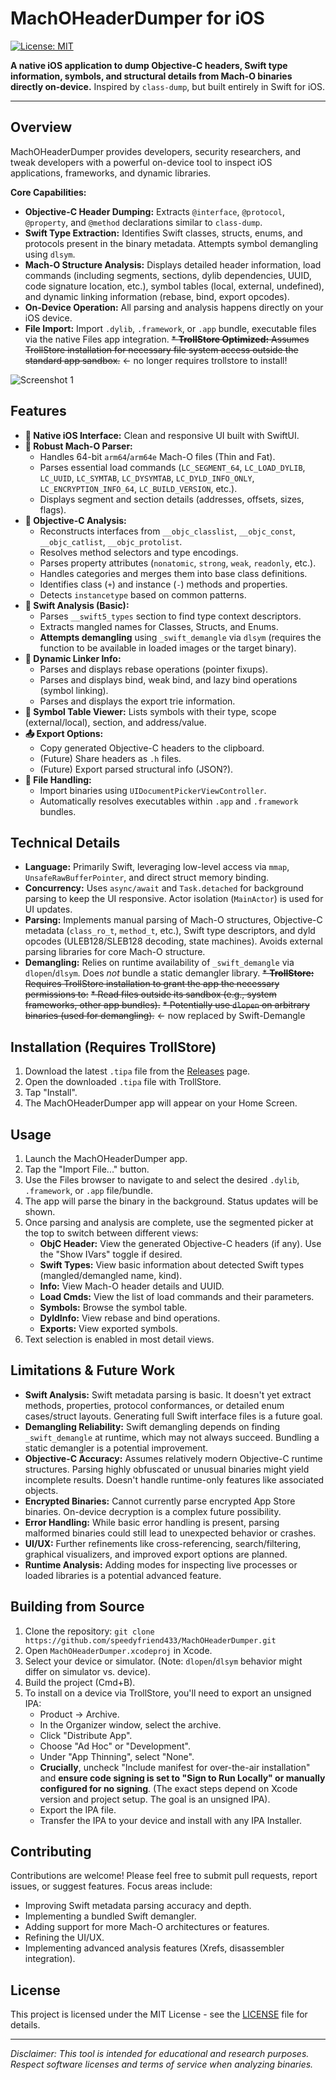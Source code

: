 # MachOHeaderDumper for iOS 

[![License: MIT](https://img.shields.io/badge/License-MIT-blue.svg)](https://opensource.org/licenses/MIT)

**A native iOS application to dump Objective-C headers, Swift type information, symbols, and structural details from Mach-O binaries directly on-device.** Inspired by `class-dump`, but built entirely in Swift for iOS.

---

## Overview

MachOHeaderDumper provides developers, security researchers, and tweak developers with a powerful on-device tool to inspect iOS applications, frameworks, and dynamic libraries.

**Core Capabilities:**

*   **Objective-C Header Dumping:** Extracts `@interface`, `@protocol`, `@property`, and `@method` declarations similar to `class-dump`.
*   **Swift Type Extraction:** Identifies Swift classes, structs, enums, and protocols present in the binary metadata. Attempts symbol demangling using `dlsym`.
*   **Mach-O Structure Analysis:** Displays detailed header information, load commands (including segments, sections, dylib dependencies, UUID, code signature location, etc.), symbol tables (local, external, undefined), and dynamic linking information (rebase, bind, export opcodes).
*   **On-Device Operation:** All parsing and analysis happens directly on your iOS device.
*   **File Import:** Import `.dylib`, `.framework`, or `.app` bundle, executable files via the native Files app integration.
~~*   **TrollStore Optimized:** Assumes TrollStore installation for necessary file system access outside the standard app sandbox.~~ <- no longer requires trollstore to install!

![Screenshot 1](https://github.com/user-attachments/assets/cef49eba-dcec-408c-9bc5-eb18fd6513c7) 

## Features

*   **📱 Native iOS Interface:** Clean and responsive UI built with SwiftUI.
*   **🧠 Robust Mach-O Parser:**
    *   Handles 64-bit `arm64`/`arm64e` Mach-O files (Thin and Fat).
    *   Parses essential load commands (`LC_SEGMENT_64`, `LC_LOAD_DYLIB`, `LC_UUID`, `LC_SYMTAB`, `LC_DYSYMTAB`, `LC_DYLD_INFO_ONLY`, `LC_ENCRYPTION_INFO_64`, `LC_BUILD_VERSION`, etc.).
    *   Displays segment and section details (addresses, offsets, sizes, flags).
*   **🔬 Objective-C Analysis:**
    *   Reconstructs interfaces from `__objc_classlist`, `__objc_const`, `__objc_catlist`, `__objc_protolist`.
    *   Resolves method selectors and type encodings.
    *   Parses property attributes (`nonatomic`, `strong`, `weak`, `readonly`, etc.).
    *   Handles categories and merges them into base class definitions.
    *   Identifies class (`+`) and instance (`-`) methods and properties.
    *   Detects `instancetype` based on common patterns.
*   **🔬 Swift Analysis (Basic):**
    *   Parses `__swift5_types` section to find type context descriptors.
    *   Extracts mangled names for Classes, Structs, and Enums.
    *   **Attempts demangling** using `_swift_demangle` via `dlsym` (requires the function to be available in loaded images or the target binary).
*   **🔗 Dynamic Linker Info:**
    *   Parses and displays rebase operations (pointer fixups).
    *   Parses and displays bind, weak bind, and lazy bind operations (symbol linking).
    *   Parses and displays the export trie information.
*   **📄 Symbol Table Viewer:** Lists symbols with their type, scope (external/local), section, and address/value.
*   **📤 Export Options:**
    *   Copy generated Objective-C headers to the clipboard.
    *   (Future) Share headers as `.h` files.
    *   (Future) Export parsed structural info (JSON?).
*   **📂 File Handling:**
    *   Import binaries using `UIDocumentPickerViewController`.
    *   Automatically resolves executables within `.app` and `.framework` bundles.

## Technical Details

*   **Language:** Primarily Swift, leveraging low-level access via `mmap`, `UnsafeRawBufferPointer`, and direct struct memory binding.
*   **Concurrency:** Uses `async/await` and `Task.detached` for background parsing to keep the UI responsive. Actor isolation (`MainActor`) is used for UI updates.
*   **Parsing:** Implements manual parsing of Mach-O structures, Objective-C metadata (`class_ro_t`, `method_t`, etc.), Swift type descriptors, and dyld opcodes (ULEB128/SLEB128 decoding, state machines). Avoids external parsing libraries for core Mach-O structure.
*   **Demangling:** Relies on runtime availability of `_swift_demangle` via `dlopen`/`dlsym`. Does *not* bundle a static demangler library.
~~*   **TrollStore:** Requires TrollStore installation to grant the app the necessary permissions to:~~
    ~~*   Read files outside its sandbox (e.g., system frameworks, other app bundles).~~
    ~~*   Potentially use `dlopen` on arbitrary binaries (used for demangling).~~ <- now replaced by Swift-Demangle

## Installation (Requires TrollStore)

1.  Download the latest `.tipa` file from the [Releases](https://github.com/speedyfriend433/MachOHeaderDumper/releases/tag/Releases) page.
2.  Open the downloaded `.tipa` file with TrollStore.
3.  Tap "Install".
4.  The MachOHeaderDumper app will appear on your Home Screen.

## Usage

1.  Launch the MachOHeaderDumper app.
2.  Tap the "Import File..." button.
3.  Use the Files browser to navigate to and select the desired `.dylib`, `.framework`, or `.app` file/bundle.
4.  The app will parse the binary in the background. Status updates will be shown.
5.  Once parsing and analysis are complete, use the segmented picker at the top to switch between different views:
    *   **ObjC Header:** View the generated Objective-C headers (if any). Use the "Show IVars" toggle if desired.
    *   **Swift Types:** View basic information about detected Swift types (mangled/demangled name, kind).
    *   **Info:** View Mach-O header details and UUID.
    *   **Load Cmds:** View the list of load commands and their parameters.
    *   **Symbols:** Browse the symbol table.
    *   **DyldInfo:** View rebase and bind operations.
    *   **Exports:** View exported symbols.
6.  Text selection is enabled in most detail views.

## Limitations & Future Work

*   **Swift Analysis:** Swift metadata parsing is basic. It doesn't yet extract methods, properties, protocol conformances, or detailed enum cases/struct layouts. Generating full Swift interface files is a future goal.
*   **Demangling Reliability:** Swift demangling depends on finding `_swift_demangle` at runtime, which may not always succeed. Bundling a static demangler is a potential improvement.
*   **Objective-C Accuracy:** Assumes relatively modern Objective-C runtime structures. Parsing highly obfuscated or unusual binaries might yield incomplete results. Doesn't handle runtime-only features like associated objects.
*   **Encrypted Binaries:** Cannot currently parse encrypted App Store binaries. On-device decryption is a complex future possibility.
*   **Error Handling:** While basic error handling is present, parsing malformed binaries could still lead to unexpected behavior or crashes.
*   **UI/UX:** Further refinements like cross-referencing, search/filtering, graphical visualizers, and improved export options are planned.
*   **Runtime Analysis:** Adding modes for inspecting live processes or loaded libraries is a potential advanced feature.

## Building from Source

1.  Clone the repository: `git clone https://github.com/speedyfriend433/MachOHeaderDumper.git`
2.  Open `MachOHeaderDumper.xcodeproj` in Xcode.
3.  Select your device or simulator. (Note: `dlopen`/`dlsym` behavior might differ on simulator vs. device).
4.  Build the project (Cmd+B).
5.  To install on a device via TrollStore, you'll need to export an unsigned IPA:
    *   Product -> Archive.
    *   In the Organizer window, select the archive.
    *   Click "Distribute App".
    *   Choose "Ad Hoc" or "Development".
    *   Under "App Thinning", select "None".
    *   **Crucially**, uncheck "Include manifest for over-the-air installation" and **ensure code signing is set to "Sign to Run Locally" or manually configured for no signing**. (The exact steps depend on Xcode version and project setup. The goal is an unsigned IPA).
    *   Export the IPA file.
    *   Transfer the IPA to your device and install with any IPA Installer.

## Contributing

Contributions are welcome! Please feel free to submit pull requests, report issues, or suggest features. Focus areas include:

*   Improving Swift metadata parsing accuracy and depth.
*   Implementing a bundled Swift demangler.
*   Adding support for more Mach-O architectures or features.
*   Refining the UI/UX.
*   Implementing advanced analysis features (Xrefs, disassembler integration).

## License

This project is licensed under the MIT License - see the [LICENSE](LICENSE) file for details.

---

*Disclaimer: This tool is intended for educational and research purposes. Respect software licenses and terms of service when analyzing binaries.*
